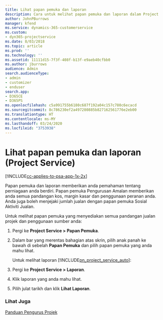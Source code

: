 ```yaml
---
title: Lihat papan pemuka dan laporan
description: Cara untuk melihat papan pemuka dan laporan dalam Project Service
author: JohnPBurrows
manager: kfend
ms.service: dynamics-365-customerservice
ms.custom:
- dyn365-projectservice
ms.date: 8/03/2018
ms.topic: article
ms.prod: ''
ms.technology: ''
ms.assetid: 11111d15-7f3f-408f-b13f-e9aeb40cfbb0
ms.author: jburrows
audience: Admin
search.audienceType:
- admin
- customizer
- enduser
search.app:
- D365CE
- D365PS
ms.openlocfilehash: c5a991755b6180c687f192a04c157c780c6ecacd
ms.sourcegitcommit: 8c786230ef2a497280885b827162561776e2eb00
ms.translationtype: HT
ms.contentlocale: ms-MY
ms.lasthandoff: 03/24/2020
ms.locfileid: "3753938"
---
```

# <a name="view-dashboards-and-reports-project-service"></a>Lihat papan pemuka dan laporan (Project Service)

[!INCLUDE[cc-applies-to-psa-app-1x-2x](../includes/cc-applies-to-psa-app-1x-2x.md)]

Papan pemuka dan laporan memberikan anda pemahaman tentang perniagaan anda berdiri. Papan pemuka Pengurusan Amalan memberikan anda semua pandangan kos, margin kasar dan penggunaan peranan anda. Anda juga boleh menjejaki jumlah jualan dengan papan pemuka Sosial Aktiviti Jualan.  
  
 Untuk melihat papan pemuka yang menyediakan semua pandangan jualan projek dan penggunaan sumber anda:  
  
1. Pergi ke **Project Service > Papan Pemuka**.  
  
2. Dalam bar yang merentas bahagian atas skrin, pilih anak panah ke bawah di sebelah **Papan Pemuka** dan pilih papan pemuka yang anda mahu lihat.  
  
   Untuk melihat laporan [!INCLUDE[pn_project_service_auto](../includes/pn-project-service-auto.md)]:  
  
3. Pergi ke **Project Service > Laporan**.  
  
4. Klik laporan yang anda mahu lihat.  
  
5. Pilih julat tarikh dan klik **Lihat Laporan**.  
  
### <a name="see-also"></a>Lihat Juga  
 [Panduan Pengurus Projek](../project-service/project-manager-guide.md)
